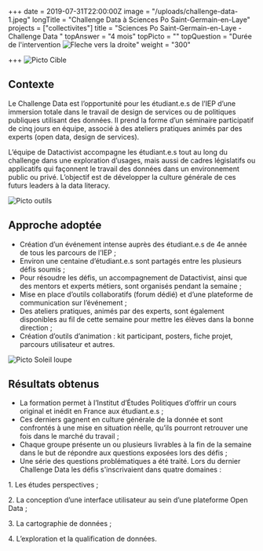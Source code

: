 +++
date = 2019-07-31T22:00:00Z
image = "/uploads/challenge-data-1.jpeg"
longTitle = "Challenge Data à Sciences Po Saint-Germain-en-Laye"
projects = ["collectivites"]
title = "Sciences Po Saint-Germain-en-Laye - Challenge Data "
topAnswer = "4 mois"
topPicto = ""
topQuestion = "Durée de l'intervention ![Fleche vers la droite](/images/white-dotted-arrow.svg)"
weight = "300"

+++
![Picto Cible](/images/target.svg)

## Contexte

Le Challenge Data est l’opportunité pour les étudiant.e.s de l’IEP d’une immersion totale dans le travail de design de services ou de politiques publiques utilisant des données. Il prend la forme d’un séminaire participatif de cinq jours en équipe, associé à des ateliers pratiques animés par des experts (open data, design de services).

L’équipe de Datactivist accompagne les étudiant.e.s tout au long du challenge dans une exploration d’usages, mais aussi de cadres législatifs ou applicatifs qui façonnent le travail des données dans un environnement public ou privé. L’objectif est de développer la culture générale de ces futurs leaders à la data literacy.

![Picto outils](/images/tools.svg)

## Approche adoptée

* Création d’un événement intense auprès des étudiant.e.s de 4e année de tous les parcours de l’IEP ;
* Environ une centaine d’étudiant.e.s sont partagés entre les plusieurs défis soumis ;
* Pour résoudre les défis, un accompagnement de Datactivist, ainsi que des mentors et experts métiers, sont organisés pendant la semaine ;
* Mise en place d’outils collaboratifs (forum dédié) et d’une plateforme de communication sur l’événement ;
* Des ateliers pratiques, animés par des experts, sont également disponibles au fil de cette semaine pour mettre les élèves dans la bonne direction ;
* Création d’outils d’animation : kit participant, posters, fiche projet, parcours utilisateur et autres.

![Picto Soleil loupe](/images/search-sun.svg)

## Résultats obtenus

* La formation permet à l’Institut d’Études Politiques d’offrir un cours original et inédit en France aux étudiant.e.s ;
* Ces derniers gagnent en culture générale de la donnée et sont confrontés à une mise en situation réelle, qu’ils pourront retrouver une fois dans le marché du travail ;
* Chaque groupe présente un ou plusieurs livrables à la fin de la semaine dans le but de répondre aux questions exposées lors des défis ;
* Une série des questions problématiques a été traité. Lors du dernier Challenge Data les défis s'inscrivaient dans quatre domaines :

1\. Les études perspectives ;

2\. La conception d’une interface utilisateur au sein d’une plateforme Open Data ;

3\. La cartographie de données ;

4\. L’exploration et la qualification de données.